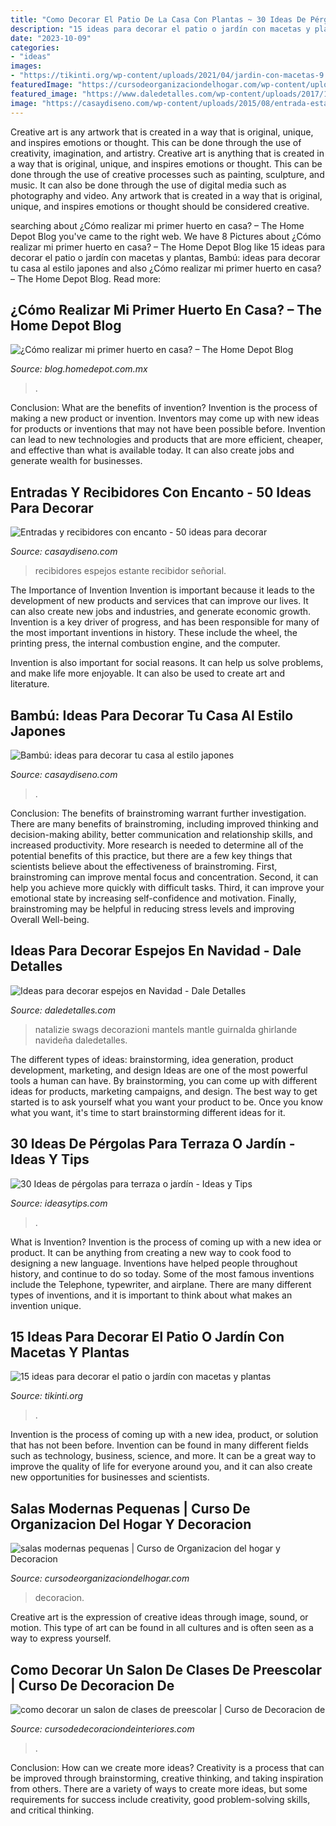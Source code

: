 ```yaml
---
title: "Como Decorar El Patio De La Casa Con Plantas ~ 30 Ideas De Pérgolas Para Terraza O Jardín"
description: "15 ideas para decorar el patio o jardín con macetas y plantas"
date: "2023-10-09"
categories:
- "ideas"
images:
- "https://tikinti.org/wp-content/uploads/2021/04/jardin-con-macetas-9.jpg"
featuredImage: "https://cursodeorganizaciondelhogar.com/wp-content/uploads/2018/01/salas-modernas-pequenas.jpg"
featured_image: "https://www.daledetalles.com/wp-content/uploads/2017/11/decoración-navideña-en-espejos6.jpg"
image: "https://casaydiseno.com/wp-content/uploads/2015/08/entrada-estante-espejo-pared.jpg"
---
```



Creative art is any artwork that is created in a way that is original, unique, and inspires emotions or thought. This can be done through the use of creativity, imagination, and artistry.
Creative art is anything that is created in a way that is original, unique, and inspires emotions or thought. This can be done through the use of creative processes such as painting, sculpture, and music. It can also be done through the use of digital media such as photography and video. Any artwork that is created in a way that is original, unique, and inspires emotions or thought should be considered creative.

	

		
searching about ¿Cómo realizar mi primer huerto en casa? – The Home Depot Blog you've came to the right web. We have 8 Pictures about ¿Cómo realizar mi primer huerto en casa? – The Home Depot Blog like 15 ideas para decorar el patio o jardín con macetas y plantas, Bambú: ideas para decorar tu casa al estilo japones and also ¿Cómo realizar mi primer huerto en casa? – The Home Depot Blog. Read more:
		
    
## ¿Cómo Realizar Mi Primer Huerto En Casa? – The Home Depot Blog

<img loading=lazy src="https://blog.homedepot.com.mx/wp-content/uploads/2019/10/Primer_Huerto_I.jpg" onerror="this.onerror=null;this.src='https://tse1.mm.bing.net/th?id=OIP.6GhqzSyCZaRzibtsYfrJoAHaEK&amp;pid=15.1';" alt="¿Cómo realizar mi primer huerto en casa? – The Home Depot Blog">

_Source: blog.homedepot.com.mx_

>. 

	

Conclusion: What are the benefits of invention?
Invention is the process of making a new product or invention. Inventors may come up with new ideas for products or inventions that may not have been possible before. Invention can lead to new technologies and products that are more efficient, cheaper, and effective than what is available today. It can also create jobs and generate wealth for businesses.

    
## Entradas Y Recibidores Con Encanto - 50 Ideas Para Decorar

<img loading=lazy src="https://casaydiseno.com/wp-content/uploads/2015/08/entrada-estante-espejo-pared.jpg" onerror="this.onerror=null;this.src='https://tse4.mm.bing.net/th?id=OIP.HrL1thRSjT1yE3Y5KNm9CQHaKG&amp;pid=15.1';" alt="Entradas y recibidores con encanto - 50 ideas para decorar">

_Source: casaydiseno.com_

>recibidores espejos estante recibidor señorial. 

	

The Importance of Invention
Invention is important because it leads to the development of new products and services that can improve our lives. It can also create new jobs and industries, and generate economic growth.
Invention is a key driver of progress, and has been responsible for many of the most important inventions in history. These include the wheel, the printing press, the internal combustion engine, and the computer.

Invention is also important for social reasons. It can help us solve problems, and make life more enjoyable. It can also be used to create art and literature.

    
## Bambú: Ideas Para Decorar Tu Casa Al Estilo Japones

<img loading=lazy src="https://casaydiseno.com/wp-content/uploads/2015/03/macetas-grandes-bambu-decoracion-casa.jpg" onerror="this.onerror=null;this.src='https://tse3.mm.bing.net/th?id=OIP.sIVUgbNiCjxxC1YWlx2rJgHaLH&amp;pid=15.1';" alt="Bambú: ideas para decorar tu casa al estilo japones">

_Source: casaydiseno.com_

>. 

	

Conclusion: The benefits of brainstroming warrant further investigation.
There are many benefits of brainstroming, including improved thinking and decision-making ability, better communication and relationship skills, and increased productivity. More research is needed to determine all of the potential benefits of this practice, but there are a few key things that scientists believe about the effectiveness of brainstroming. First, brainstroming can improve mental focus and concentration. Second, it can help you achieve more quickly with difficult tasks. Third, it can improve your emotional state by increasing self-confidence and motivation. Finally, brainstroming may be helpful in reducing stress levels and improving Overall Well-being.

    
## Ideas Para Decorar Espejos En Navidad - Dale Detalles

<img loading=lazy src="https://www.daledetalles.com/wp-content/uploads/2017/11/decoración-navideña-en-espejos6.jpg" onerror="this.onerror=null;this.src='https://tse4.mm.bing.net/th?id=OIP.ME_OpR9U6yqeqVoa7npNHwHaLD&amp;pid=15.1';" alt="Ideas para decorar espejos en Navidad - Dale Detalles">

_Source: daledetalles.com_

>natalizie swags decorazioni mantels mantle guirnalda ghirlande navideña daledetalles. 

	

The different types of ideas: brainstorming, idea generation, product development, marketing, and design
Ideas are one of the most powerful tools a human can have. By brainstorming, you can come up with different ideas for products, marketing campaigns, and design. The best way to get started is to ask yourself what you want your product to be. Once you know what you want, it's time to start brainstorming different ideas for it.

    
## 30 Ideas De Pérgolas Para Terraza O Jardín - Ideas Y Tips

<img loading=lazy src="https://ideasytips.com/wp-content/uploads/2020/11/pergola21.jpg" onerror="this.onerror=null;this.src='https://tse1.mm.bing.net/th?id=OIP.25gGAzdBtiN5ptlFdDQUFQHaLJ&amp;pid=15.1';" alt="30 Ideas de pérgolas para terraza o jardín - Ideas y Tips">

_Source: ideasytips.com_

>. 

	

What is Invention?
Invention is the process of coming up with a new idea or product. It can be anything from creating a new way to cook food to designing a new language. Inventions have helped people throughout history, and continue to do so today. Some of the most famous inventions include the Telephone, typewriter, and airplane. There are many different types of inventions, and it is important to think about what makes an invention unique.

    
## 15 Ideas Para Decorar El Patio O Jardín Con Macetas Y Plantas

<img loading=lazy src="https://tikinti.org/wp-content/uploads/2021/04/jardin-con-macetas-9.jpg" onerror="this.onerror=null;this.src='https://tse3.mm.bing.net/th?id=OIP.zI2zRQHPzkMdhRaZ4yjCAAAAAA&amp;pid=15.1';" alt="15 ideas para decorar el patio o jardín con macetas y plantas">

_Source: tikinti.org_

>. 

	

Invention is the process of coming up with a new idea, product, or solution that has not been before. Invention can be found in many different fields such as technology, business, science, and more. It can be a great way to improve the quality of life for everyone around you, and it can also create new opportunities for businesses and scientists.

    
## Salas Modernas Pequenas | Curso De Organizacion Del Hogar Y Decoracion

<img loading=lazy src="https://cursodeorganizaciondelhogar.com/wp-content/uploads/2018/01/salas-modernas-pequenas.jpg" onerror="this.onerror=null;this.src='https://tse4.mm.bing.net/th?id=OIP.mqly8AB-wDAz4VunAoPhlgHaLH&amp;pid=15.1';" alt="salas modernas pequenas | Curso de Organizacion del hogar y Decoracion">

_Source: cursodeorganizaciondelhogar.com_

>decoracion. 

	

Creative art is the expression of creative ideas through image, sound, or motion. This type of art can be found in all cultures and is often seen as a way to express yourself.

    
## Como Decorar Un Salon De Clases De Preescolar | Curso De Decoracion De

<img loading=lazy src="https://cursodedecoraciondeinteriores.com/wp-content/uploads/2018/09/como-decorar-un-salon-de-clases-de-preescolar.jpg" onerror="this.onerror=null;this.src='https://tse2.mm.bing.net/th?id=OIP.D8QSH5Hg2f2ohDEyKkQTJgHaOB&amp;pid=15.1';" alt="como decorar un salon de clases de preescolar | Curso de Decoracion de">

_Source: cursodedecoraciondeinteriores.com_

>. 

	

Conclusion: How can we create more ideas?
Creativity is a process that can be improved through brainstorming, creative thinking, and taking inspiration from others. There are a variety of ways to create more ideas, but some requirements for success include creativity, good problem-solving skills, and critical thinking.


